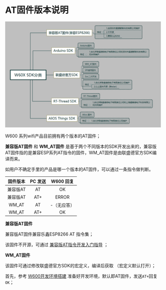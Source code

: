 # AT固件版本说明

![img](../.assets/at/version/version.png)

W600 系列wifi产品目前拥有两个版本的AT固件；

**兼容版AT固件** 和 **WM_AT固件** 是基于两个不同版本的SDK开发出来的，兼容版AT固件指的是兼容ESP系列AT指令的固件，WM_AT固件是由联盛德官方SDK编译而来。

如用户不确定手里的产品是哪一个版本的AT固件，可以通过一条指令做判断。

| 固件版本 | PC 发送 |  W600 回复  |
| :------: | :-----: | :---------: |
| 兼容版AT |   AT    |     OK      |
| 兼容版AT |   AT+   |    ERROR    |
|  WM_AT   |   AT    | -（无应答） |
|  WM_AT   |   AT+   |     OK      |

**兼容版AT固件**

兼容版AT固件兼容乐鑫ESP8266 AT 指令集；

该固件不开源，可通过 [兼容版AT指令开发入门指导](https://docs.w600.fun/?p=at/esp-start.md) ；

**WM_AT固件**

该固件可通过修改联盛德官方SDK的宏定义，编译后获取 （宏定义默认打开）；

首先，参考 [W600开发环境搭建](https://docs.w600.fun/?p=app/ide.md) 准备好开发环境，默认即AT固件，发送`AT+`回复`OK`；
